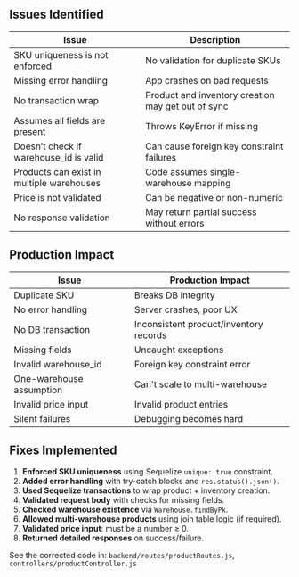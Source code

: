 ##  Issues Identified

| Issue | Description |
|-------|-------------|
|  SKU uniqueness is not enforced | No validation for duplicate SKUs |
|  Missing error handling | App crashes on bad requests |
|  No transaction wrap | Product and inventory creation may get out of sync |
|  Assumes all fields are present | Throws KeyError if missing |
|  Doesn’t check if warehouse_id is valid | Can cause foreign key constraint failures |
|  Products can exist in multiple warehouses | Code assumes single-warehouse mapping |
|  Price is not validated | Can be negative or non-numeric |
|  No response validation | May return partial success without errors |



##  Production Impact

| Issue | Production Impact |
|-------|-------------------|
| Duplicate SKU | Breaks DB integrity |
| No error handling | Server crashes, poor UX |
| No DB transaction | Inconsistent product/inventory records |
| Missing fields | Uncaught exceptions |
| Invalid warehouse_id | Foreign key constraint error |
| One-warehouse assumption | Can't scale to multi-warehouse |
| Invalid price input | Invalid product entries |
| Silent failures | Debugging becomes hard |



## Fixes Implemented

1. **Enforced SKU uniqueness** using Sequelize `unique: true` constraint.
2. **Added error handling** with try-catch blocks and `res.status().json()`.
3. **Used Sequelize transactions** to wrap product + inventory creation.
4. **Validated request body** with checks for missing fields.
5. **Checked warehouse existence** via `Warehouse.findByPk`.
6. **Allowed multi-warehouse products** using join table logic (if required).
7. **Validated price input**: must be a number ≥ 0.
8. **Returned detailed responses** on success/failure.

See the corrected code in: `backend/routes/productRoutes.js`, `controllers/productController.js`
